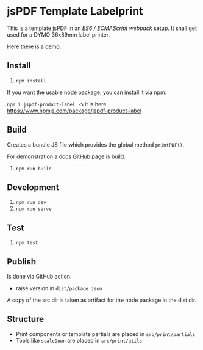 # jsPDF Template Labelprint

This is a template [jsPDF](https://github.com/parallax/jsPDF) in an _ES6 / ECMAScript webpack_ setup.
It shall get used for a DYMO 36x89mm label printer.

Here there is a [demo](https://andrekelling.github.io/jspdf-template-labelprint/).

## Install

1. `npm install`

If you want the usable node package, you can install it via npm:

`npm i jspdf-product-label -S` it is here https://www.npmjs.com/package/jspdf-product-label


## Build

Creates a bundle JS file which provides the global method `printPDF()`.

For demonstration a docs [GitHub page](https://andrekelling.github.io/jspdf-template-labelprint/) is build.

1. `npm run build`

## Development

1. `npm run dev`
2. `npm run serve`

## Test

1. `npm test`

## Publish

Is done via GitHub action.

* raise version in `dist/package.json`

A copy of the src dir is taken as artifact for the node package in the dist dir.

## Structure

* Print components or template partials are placed in `src/print/partials`
* Tools like `scaleDown` are placed in `src/print/utils`
